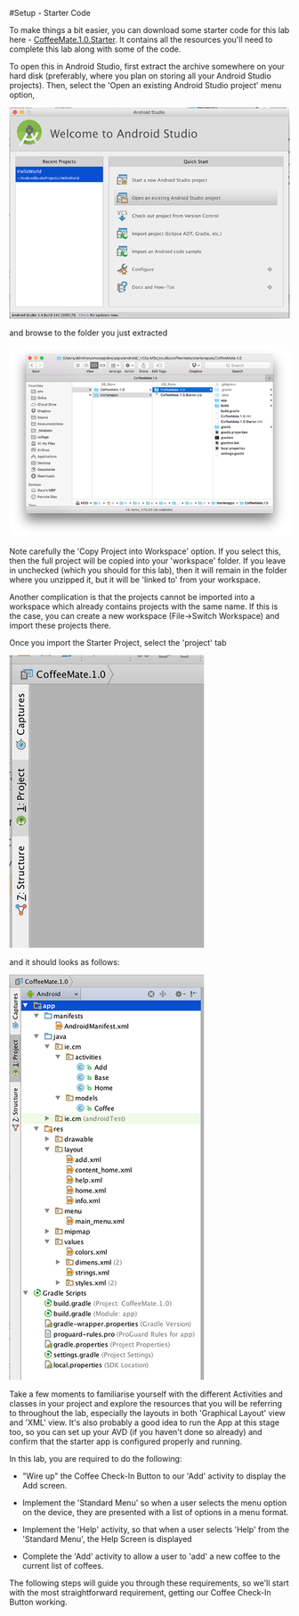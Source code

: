 #Setup - Starter Code

To make things a bit easier, you can download some starter code for this lab here - [CoffeeMate.1.0.Starter](../archives/CoffeeMate.1.0.Starter.zip). It contains all the resources you'll need to complete this lab along with some of the code.

To open this in Android Studio, first extract the archive somewhere on your hard disk (preferably, where you plan on storing all your Android Studio projects). Then, select the 'Open an existing Android Studio project' menu option, 

![](../img/lab202.png)

and browse to the folder you just extracted

![](../img/lab203.png)
 
Note carefully the 'Copy Project into Workspace' option. If you select this, then the full project will be copied into your 'workspace' folder. If you leave in unchecked (which you should for this lab), then it will remain in the folder where you unzipped it, but it will be 'linked to' from your workspace. 

Another complication is that the projects cannot be imported into a workspace which already contains projects with the same name. If this is the case, you can create a new workspace (File->Switch Workspace) and import these projects there.

Once you import the Starter Project, select the 'project' tab

![](../img/lab203a.png)

and it should looks as follows:

![](../img/starter.png)

Take a few moments to familiarise yourself with the different Activities and classes in your project and explore the resources that you will be referring to throughout the lab, especially the layouts in both 'Graphical Layout' view and 'XML' view. It's also probably a good idea to run the App at this stage too, so you can set up your AVD (if you haven't done so already) and confirm that the starter app is configured properly and running.

In this lab, you are required to do the following:

- "Wire up" the Coffee Check-In Button to our 'Add' activity to display the Add screen.

- Implement the 'Standard Menu' so when a user selects the menu option on the device, they are presented with a list of options in a menu format.

- Implement the 'Help' activity, so that when a user selects 'Help' from the 'Standard Menu', the Help Screen is displayed

- Complete the 'Add' activity to allow a user to 'add' a new coffee to the current list of coffees.

The following steps will guide you through these requirements, so we'll start with the most straightforward requirement, getting our Coffee Check-In Button working.

 